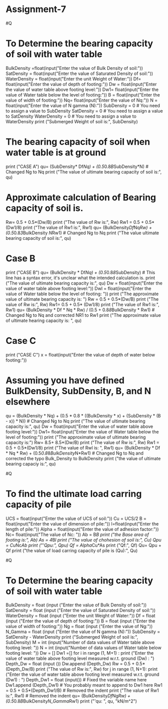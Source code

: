# Assignment-7
#Q
# To Determine the bearing capacity of soil with water table
BulkDensity =float(input("Enter the value of Bulk Density of soil:"))
SatDensity = float(input("Enter the value of Saturated Density of soil:"))
WaterDensity = float(input("Enter the unit Weight of Water:"))
Df= float(input("Enter the value of depth of footing:"))
Dw = float(input("Enter the value of water table above footing level:"))
Dw1= float(input("Enter the value of Water table below the level of footing:"))
B = float(input("Enter the value of width of footing:"))
Nq= float(input("Enter the value of Nq:"))
N = float(input("Enter the value of N gamma (N):"))
SubDensity = 0  # You need to assign a value to SubDensity
SatDensity = 0   # You need to assign a value to SatDensity
WaterDensity = 0 # You need to assign a value to WaterDensity
print ("Submerged Weight of soil is:", SubDensity)
# The bearing capacity of soil when water table is at ground
print ("CASE A")
qu= (SubDensity* Df*Nq) + (0.5*0.8*B*SubDensity*N) # Changed Ng to Nq
print ("The value of ultimate bearing capacity of soil is:", qu)
# Approximate calculation of Bearing capacity of soil is.
Rw= 0.5 + 0.5*(Dw/B)
print ("The value of Rw is:", Rw)
Rw1 = 0.5 + 0.5*(Dw1/8)
print ("The value of Rw1 is:", Rw1)
qu= (BulkDensity*Df*Nq*Rw) + (0.5*0.8*3*BulkDensity *N*Rw1) # Changed Ng to Nq
print ("The value ultimate bearing capacity of soil is:", qu)
# Case B
print ("CASE B")
qu= (BulkDensity * Df*Nq) + (0.5*0.8*8*SubDensity) # This line has a syntax error, it's unclear what the intended calculation is.
print ("The value of ultimate bearing capacity is:", qu)
Dw = float(input("Enter the value of water table above footing level:"))
Dwl = float(input("Enter the value of Water table below the level of footing: "))
print ("The approximate value of ultimate bearing capacity is: ")
Rw = 0.5 + 0.5*(Dw/B)
print ("The value of Rw is:", Rw)
Rw1= 0.5 + 0.5* (Dw1/8)
print ("The value of Rw1 is:", Rw1)
qu= (BulkDensity * Df * Nq * Rw) / (0.5 + 0.8*8*BulkDensity * Rw1) # Changed Ng to Nq and corrected NR1 to Rw1
print ("The approximate value of ultimate hearing capacity is: ", qu)
# Case C
print ("CASE C")
x = float(input("Enter the value of depth of water below footing:"))
# Assuming you have defined BulkDensity, SubDensity, B, and N elsewhere
qu = (BulkDensity * Nq) + (0.5 * 0.8 * ((BulkDensity * x) + (SubDensity * (B - x)) * N)) # Changed Ng to Nq
print ("The value of ultimate bearing capacity is:", qu)
Dw = float(input("Enter the value of water table above footing level:"))
Dw1= float(input("Enter the value of Water table below the level of footing:"))
print ("The approximate value of ultimate bearing capacity is:")
Rw= 8.5+ 8.5*(Dw/B)
print ("The value of Rw is:", Rw)
Rw1 = 0.5 + 0.5*(Dw1/8)
print ("The value of Rwl is: ", Rw1)
qu= (BulkDensity * Df * Nq * Rw) + (0.5*0.8*8*BulkDensity*N*Rw1) # Changed Ng to Nq and corrected the typo Bulk_Density to BulkDensity
print ("the value of ultimate bearing capaciy is:", qu)

#Q
# To find the ultimate load carring capacity of pile
UCS = float(input("Enter the value of UCS of soil:"))
Cu = UCS/2
B = float(input("Enter the value of dimension of pile:"))
l=float(input("Enter the length of pile:"))
Alpha = float(input("Enter the value of adhesion factor:"))
Nc= float(input("The value of Nc: "))
Ab = B*B
print ("the Base area of footing is:", Ab)
As = 4*B*l
print ("The value of chohesion of soil is:", Cu)
Qpu = Cu*Nc*Ab
print ("'Qpu:", Qpu)
Qf = Alpha*Cu*As
print ("Qf:", Qf)
Qu= Qpu + Qf
print ("the value of load carring capacity of pile is (Qu):", Qu)

#Q
# To Determine the bearing capacity of soil with water table
BulkDensity = float (input ("Enter the value of Bulk Density of soil:"))
SatDensity = float (input ("Enter the value of Saturated Density of soil:"))
WaterDensity = float (input ("Enter the unit Weight of Water:"))
Df = float (input ("Enter the value of depth of footing:"))
B = float (input ("Enter the value of width of footing:"))
Ng = float (input ("Enter the value of Ng:"))
N_Gamma = float (input ("Enter the value of N gamma (N):"))
SubDensity = SatDensity - WaterDensity
print ("Submerged Weight of soil is:", SubDensity)
M = int (input("Number of data values of Water table above footing level: "))
N = int (input("Number of data values of Water table below footing level: "))
Dw = []
Dw1 =[]
for i in range (1, M+1) :
  print ("Enter the value of water table above footing level measured w.r.t. ground (Dw) : ")
  Depth_Dw = float (input ())
  Dw.append (Depth_Dw)
  Rw = 0.5 + 0.5* (Depth_Dw/B)
  print ("The value of Rw is:", Rw)
for j in range (1, N+1):
  print ("Enter the value of water table above footing level measured w.r.t. ground (Dw1) : ")
  Depth_Dw1 = float (input()) # Fixed the variable name here
  Dw1.append (Depth_Dw1) # You probably meant to append to Dw1 here
Rw1 = 0.5 + 0.5*(Depth_Dw1/B) # Removed the indent
print ("The value of Rw1 is:", Rw1) # Removed the indent
qu= (BulkDensity*Df*Ng*Rw) + (0.5*0.8*B*BulkDensity*N_Gamma*Rw1)
print ("'qu: ", qu, "kN/m^2")
